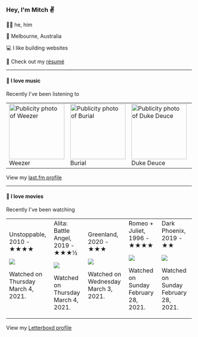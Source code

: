 <article><h3>Hey, I&#x27;m Mitch ✌️</h3><section><p>🙆‍♂️ he, him</p><p>📍 Melbourne, Australia</p><p>💻 I like building websites</p><p>📝 Check out my <a href="https://github.com/my-slab/resume">résumé</a></p></section><hr/><section><h4>💽 I love music</h4><p>Recently I&#x27;ve been listening to</p><table><tbody><td><img src="https://lastfm.freetls.fastly.net/i/u/174s/a986774f52c2438fbe38f019812d3896.png" height="150px" alt="Publicity photo of Weezer"/><br/>Weezer</td><td><img src="https://lastfm.freetls.fastly.net/i/u/174s/2c7332bc861d406a80c13f0e69d4ba7f.png" height="150px" alt="Publicity photo of Burial"/><br/>Burial</td><td><img src="https://lastfm.freetls.fastly.net/i/u/174s/bc596295b4d680ff74f27109b09f4701.png" height="150px" alt="Publicity photo of Duke Deuce"/><br/>Duke Deuce</td><td><img src="https://lastfm.freetls.fastly.net/i/u/174s/dfd2fcd9bbbdfba3d66d3f5112bb1208.png" height="150px" alt="Publicity photo of Nervous Dater"/><br/>Nervous Dater</td><td><img src="https://lastfm.freetls.fastly.net/i/u/174s/7cf92bca55642b2e95d07d845e0cfb1e.png" height="150px" alt="Publicity photo of Bill Evans"/><br/>Bill Evans</td></tbody></table><span>View my <a href="https://www.last.fm/user/mylsb">last.fm profile</a></span></section><hr/><section><h4>📼 I love movies</h4><p>Recently I&#x27;ve been watching</p><table><tbody><td>Unstoppable, 2010 - ★★★★<br/><span> <p><img src="https://a.ltrbxd.com/resized/film-poster/2/1/1/1/6/21116-unstoppable-0-500-0-750-crop.jpg?k=b1b008c190"/></p> <p>Watched on Thursday March 4, 2021.</p> </span></td><td>Alita: Battle Angel, 2019 - ★★★½<br/><span> <p><img src="https://a.ltrbxd.com/resized/film-poster/3/3/3/8/3/2/333832-alita-battle-angel-0-500-0-750-crop.jpg?k=81d53eb595"/></p> <p>Watched on Thursday March 4, 2021.</p> </span></td><td>Greenland, 2020 - ★★★<br/><span> <p><img src="https://a.ltrbxd.com/resized/film-poster/4/5/3/5/5/7/453557-greenland-0-500-0-750-crop.jpg?k=e797ba6e18"/></p> <p>Watched on Wednesday March 3, 2021.</p> </span></td><td>Romeo + Juliet, 1996 - ★★★★<br/><span> <p><img src="https://a.ltrbxd.com/resized/film-poster/5/1/6/4/7/51647-romeo-juliet-0-500-0-750-crop.jpg?k=6597239ce6"/></p> <p>Watched on Sunday February 28, 2021.</p> </span></td><td>Dark Phoenix, 2019 - ★★<br/><span> <p><img src="https://a.ltrbxd.com/resized/film-poster/2/4/7/3/8/5/247385-dark-phoenix-0-500-0-750-crop.jpg?k=e9de678aa4"/></p> <p>Watched on Sunday February 28, 2021.</p> </span></td></tbody></table><span>View my <a href="https://letterboxd.com/myslab/">Letterboxd profile</a></span></section></article>
